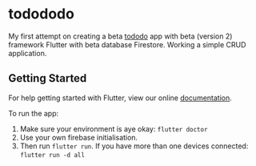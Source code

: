 # todododo

My first attempt on creating a beta [tododo](https://www.youtube.com/watch?v=ImhfIv5NSqY) app with beta (version 2) framework Flutter with beta database Firestore. Working a simple CRUD application.

## Getting Started

For help getting started with Flutter, view our online
[documentation](https://flutter.io/).

To run the app:

1. Make sure your environment is aye okay: `flutter doctor`
2. Use your own firebase initialisation. 
3. Then run `flutter run`. If you have more than one devices connected: `flutter run -d all`